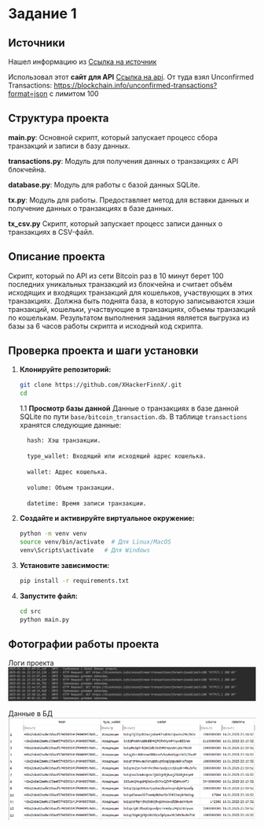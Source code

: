# Задание 1
## Источники
Нашел информацию из [Ссылка на источник](https://bitcoin.stackexchange.com/questions/40893/how-to-access-latest-transactions-using-the-blockchain-info-api)

Использовал этот **сайт для API** [Ссылка на api](https://www.blockchain.com/ru/explorer/api/blockchain_api). От туда взял Unconfirmed Transactions: https://blockchain.info/unconfirmed-transactions?format=json с лимитом 100

## Структура проекта
**main.py**: Основной скрипт, который запускает процесс сбора транзакций и записи в базу данных.

**transactions.py**: Модуль для получения данных о транзакциях с API блокчейна.

**database.py**: Модуль для работы с базой данных SQLite.

**tx.py**: Модуль для работы. Предоставляет метод для вставки данных и получение данных о транзакциях в базе данных.

**tx_csv.py** Скрипт, который запускает процесс записи данных о транзакциях в CSV-файл.

## Описание проекта

Скрипт, который по API из сети Bitcoin раз в 10 минут берет 100 последних уникальных транзакций из блокчейна и считает объём исходящих и входящих транзакций для кошельков, участвующих в этих транзакциях. Должна быть поднята база, в которую записываются хэши транзакций, кошельки, участвующие в транзакциях, объемы транзакций по кошелькам. Результатом выполнения задания является выгрузка из базы за 6 часов работы скрипта и исходный код скрипта.

## Проверка проекта и шаги установки

1. **Клонируйте репозиторий:**
   ```bash
   git clone https://github.com/XHackerFinnX/.git
   cd 
   ```
      1.1 **Просмотр базы данной**
        Данные о транзакциях в базе данной SQLite по пути `base/bitcoin_transaction.db`.
        В таблице `transactions` хранятся следующие данные:

         hash: Хэш транзакции.

         type_wallet: Входящий или исходящий адрес кошелька.

         wallet: Адрес кошелька.

         volume: Объем транзакции.

         datetime: Время записи транзакции.

2. **Создайте и активируйте виртуальное окружение:**
   ```bash
   python -m venv venv
   source venv/bin/activate  # Для Linux/MacOS
   venv\Scripts\activate   # Для Windows
   ```

3. **Установите зависимости:**
   ```bash
   pip install -r requirements.txt
   ```

4. **Запустите файл:**
   ```bash
   cd src
   python main.py
   ```

## Фотографии работы проекта
Логи проекта
![Логи проекта](https://github.com/XHackerFinnX/TransactionsBlockchain/blob/main/photo_readme/log.png)

Данные в БД
![Данные](https://github.com/XHackerFinnX/TransactionsBlockchain/blob/main/photo_readme/data.png)

